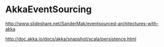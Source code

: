 # AkkaEventSourcing

http://www.slideshare.net/SanderMak/eventsourced-architectures-with-akka


http://doc.akka.io/docs/akka/snapshot/scala/persistence.html
